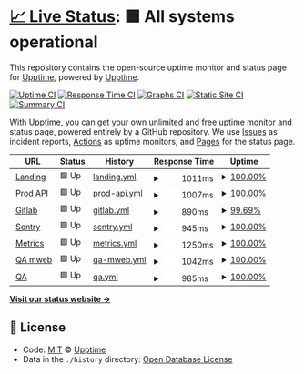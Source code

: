 # [📈 Live Status](https://demo.upptime.js.org): <!--live status--> **🟩 All systems operational**

This repository contains the open-source uptime monitor and status page for [Upptime](https://upptime.js.org), powered by [Upptime](https://github.com/upptime/upptime).

[![Uptime CI](https://github.com/koj-co/upptime/workflows/Uptime%20CI/badge.svg)](https://github.com/koj-co/upptime/actions?query=workflow%3A%22Uptime+CI%22)
[![Response Time CI](https://github.com/koj-co/upptime/workflows/Response%20Time%20CI/badge.svg)](https://github.com/koj-co/upptime/actions?query=workflow%3A%22Response+Time+CI%22)
[![Graphs CI](https://github.com/koj-co/upptime/workflows/Graphs%20CI/badge.svg)](https://github.com/koj-co/upptime/actions?query=workflow%3A%22Graphs+CI%22)
[![Static Site CI](https://github.com/koj-co/upptime/workflows/Static%20Site%20CI/badge.svg)](https://github.com/koj-co/upptime/actions?query=workflow%3A%22Static+Site+CI%22)
[![Summary CI](https://github.com/koj-co/upptime/workflows/Summary%20CI/badge.svg)](https://github.com/koj-co/upptime/actions?query=workflow%3A%22Summary+CI%22)

With [Upptime](https://upptime.js.org), you can get your own unlimited and free uptime monitor and status page, powered entirely by a GitHub repository. We use [Issues](https://github.com/upptime/upptime/issues) as incident reports, [Actions](https://github.com/upptime/upptime/actions) as uptime monitors, and [Pages](https://demo.upptime.js.org) for the status page.

<!--start: status pages-->
<!-- This summary is generated by Upptime (https://github.com/upptime/upptime) -->
<!-- Do not edit this manually, your changes will be overwritten -->
<!-- prettier-ignore -->
| URL | Status | History | Response Time | Uptime |
| --- | ------ | ------- | ------------- | ------ |
| <img alt="" src="https://favicons.githubusercontent.com/anar.biz" height="13"> [Landing](https://anar.biz) | 🟩 Up | [landing.yml](https://github.com/absk1317/uptime/commits/HEAD/history/landing.yml) | <details><summary><img alt="Response time graph" src="./graphs/landing/response-time-week.png" height="20"> 1011ms</summary><br><a href="https://upptime.github.io/upptime/history/landing"><img alt="Response time 970" src="https://img.shields.io/endpoint?url=https%3A%2F%2Fraw.githubusercontent.com%2Fabsk1317%2Fuptime%2FHEAD%2Fapi%2Flanding%2Fresponse-time.json"></a><br><a href="https://upptime.github.io/upptime/history/landing"><img alt="24-hour response time 1033" src="https://img.shields.io/endpoint?url=https%3A%2F%2Fraw.githubusercontent.com%2Fabsk1317%2Fuptime%2FHEAD%2Fapi%2Flanding%2Fresponse-time-day.json"></a><br><a href="https://upptime.github.io/upptime/history/landing"><img alt="7-day response time 1011" src="https://img.shields.io/endpoint?url=https%3A%2F%2Fraw.githubusercontent.com%2Fabsk1317%2Fuptime%2FHEAD%2Fapi%2Flanding%2Fresponse-time-week.json"></a><br><a href="https://upptime.github.io/upptime/history/landing"><img alt="30-day response time 967" src="https://img.shields.io/endpoint?url=https%3A%2F%2Fraw.githubusercontent.com%2Fabsk1317%2Fuptime%2FHEAD%2Fapi%2Flanding%2Fresponse-time-month.json"></a><br><a href="https://upptime.github.io/upptime/history/landing"><img alt="1-year response time 970" src="https://img.shields.io/endpoint?url=https%3A%2F%2Fraw.githubusercontent.com%2Fabsk1317%2Fuptime%2FHEAD%2Fapi%2Flanding%2Fresponse-time-year.json"></a></details> | <details><summary><a href="https://upptime.github.io/upptime/history/landing">100.00%</a></summary><a href="https://upptime.github.io/upptime/history/landing"><img alt="All-time uptime 99.96%" src="https://img.shields.io/endpoint?url=https%3A%2F%2Fraw.githubusercontent.com%2Fabsk1317%2Fuptime%2FHEAD%2Fapi%2Flanding%2Fuptime.json"></a><br><a href="https://upptime.github.io/upptime/history/landing"><img alt="24-hour uptime 100.00%" src="https://img.shields.io/endpoint?url=https%3A%2F%2Fraw.githubusercontent.com%2Fabsk1317%2Fuptime%2FHEAD%2Fapi%2Flanding%2Fuptime-day.json"></a><br><a href="https://upptime.github.io/upptime/history/landing"><img alt="7-day uptime 100.00%" src="https://img.shields.io/endpoint?url=https%3A%2F%2Fraw.githubusercontent.com%2Fabsk1317%2Fuptime%2FHEAD%2Fapi%2Flanding%2Fuptime-week.json"></a><br><a href="https://upptime.github.io/upptime/history/landing"><img alt="30-day uptime 100.00%" src="https://img.shields.io/endpoint?url=https%3A%2F%2Fraw.githubusercontent.com%2Fabsk1317%2Fuptime%2FHEAD%2Fapi%2Flanding%2Fuptime-month.json"></a><br><a href="https://upptime.github.io/upptime/history/landing"><img alt="1-year uptime 99.96%" src="https://img.shields.io/endpoint?url=https%3A%2F%2Fraw.githubusercontent.com%2Fabsk1317%2Fuptime%2FHEAD%2Fapi%2Flanding%2Fuptime-year.json"></a></details>
| <img alt="" src="https://favicons.githubusercontent.com/api.anar.biz" height="13"> [Prod API](https://api.anar.biz/public/health) | 🟩 Up | [prod-api.yml](https://github.com/absk1317/uptime/commits/HEAD/history/prod-api.yml) | <details><summary><img alt="Response time graph" src="./graphs/prod-api/response-time-week.png" height="20"> 1007ms</summary><br><a href="https://upptime.github.io/upptime/history/prod-api"><img alt="Response time 969" src="https://img.shields.io/endpoint?url=https%3A%2F%2Fraw.githubusercontent.com%2Fabsk1317%2Fuptime%2FHEAD%2Fapi%2Fprod-api%2Fresponse-time.json"></a><br><a href="https://upptime.github.io/upptime/history/prod-api"><img alt="24-hour response time 1070" src="https://img.shields.io/endpoint?url=https%3A%2F%2Fraw.githubusercontent.com%2Fabsk1317%2Fuptime%2FHEAD%2Fapi%2Fprod-api%2Fresponse-time-day.json"></a><br><a href="https://upptime.github.io/upptime/history/prod-api"><img alt="7-day response time 1007" src="https://img.shields.io/endpoint?url=https%3A%2F%2Fraw.githubusercontent.com%2Fabsk1317%2Fuptime%2FHEAD%2Fapi%2Fprod-api%2Fresponse-time-week.json"></a><br><a href="https://upptime.github.io/upptime/history/prod-api"><img alt="30-day response time 961" src="https://img.shields.io/endpoint?url=https%3A%2F%2Fraw.githubusercontent.com%2Fabsk1317%2Fuptime%2FHEAD%2Fapi%2Fprod-api%2Fresponse-time-month.json"></a><br><a href="https://upptime.github.io/upptime/history/prod-api"><img alt="1-year response time 969" src="https://img.shields.io/endpoint?url=https%3A%2F%2Fraw.githubusercontent.com%2Fabsk1317%2Fuptime%2FHEAD%2Fapi%2Fprod-api%2Fresponse-time-year.json"></a></details> | <details><summary><a href="https://upptime.github.io/upptime/history/prod-api">100.00%</a></summary><a href="https://upptime.github.io/upptime/history/prod-api"><img alt="All-time uptime 99.99%" src="https://img.shields.io/endpoint?url=https%3A%2F%2Fraw.githubusercontent.com%2Fabsk1317%2Fuptime%2FHEAD%2Fapi%2Fprod-api%2Fuptime.json"></a><br><a href="https://upptime.github.io/upptime/history/prod-api"><img alt="24-hour uptime 100.00%" src="https://img.shields.io/endpoint?url=https%3A%2F%2Fraw.githubusercontent.com%2Fabsk1317%2Fuptime%2FHEAD%2Fapi%2Fprod-api%2Fuptime-day.json"></a><br><a href="https://upptime.github.io/upptime/history/prod-api"><img alt="7-day uptime 100.00%" src="https://img.shields.io/endpoint?url=https%3A%2F%2Fraw.githubusercontent.com%2Fabsk1317%2Fuptime%2FHEAD%2Fapi%2Fprod-api%2Fuptime-week.json"></a><br><a href="https://upptime.github.io/upptime/history/prod-api"><img alt="30-day uptime 100.00%" src="https://img.shields.io/endpoint?url=https%3A%2F%2Fraw.githubusercontent.com%2Fabsk1317%2Fuptime%2FHEAD%2Fapi%2Fprod-api%2Fuptime-month.json"></a><br><a href="https://upptime.github.io/upptime/history/prod-api"><img alt="1-year uptime 99.99%" src="https://img.shields.io/endpoint?url=https%3A%2F%2Fraw.githubusercontent.com%2Fabsk1317%2Fuptime%2FHEAD%2Fapi%2Fprod-api%2Fuptime-year.json"></a></details>
| <img alt="" src="https://favicons.githubusercontent.com/vault.anar.biz" height="13"> [Gitlab](https://vault.anar.biz) | 🟩 Up | [gitlab.yml](https://github.com/absk1317/uptime/commits/HEAD/history/gitlab.yml) | <details><summary><img alt="Response time graph" src="./graphs/gitlab/response-time-week.png" height="20"> 890ms</summary><br><a href="https://upptime.github.io/upptime/history/gitlab"><img alt="Response time 929" src="https://img.shields.io/endpoint?url=https%3A%2F%2Fraw.githubusercontent.com%2Fabsk1317%2Fuptime%2FHEAD%2Fapi%2Fgitlab%2Fresponse-time.json"></a><br><a href="https://upptime.github.io/upptime/history/gitlab"><img alt="24-hour response time 885" src="https://img.shields.io/endpoint?url=https%3A%2F%2Fraw.githubusercontent.com%2Fabsk1317%2Fuptime%2FHEAD%2Fapi%2Fgitlab%2Fresponse-time-day.json"></a><br><a href="https://upptime.github.io/upptime/history/gitlab"><img alt="7-day response time 890" src="https://img.shields.io/endpoint?url=https%3A%2F%2Fraw.githubusercontent.com%2Fabsk1317%2Fuptime%2FHEAD%2Fapi%2Fgitlab%2Fresponse-time-week.json"></a><br><a href="https://upptime.github.io/upptime/history/gitlab"><img alt="30-day response time 866" src="https://img.shields.io/endpoint?url=https%3A%2F%2Fraw.githubusercontent.com%2Fabsk1317%2Fuptime%2FHEAD%2Fapi%2Fgitlab%2Fresponse-time-month.json"></a><br><a href="https://upptime.github.io/upptime/history/gitlab"><img alt="1-year response time 929" src="https://img.shields.io/endpoint?url=https%3A%2F%2Fraw.githubusercontent.com%2Fabsk1317%2Fuptime%2FHEAD%2Fapi%2Fgitlab%2Fresponse-time-year.json"></a></details> | <details><summary><a href="https://upptime.github.io/upptime/history/gitlab">99.69%</a></summary><a href="https://upptime.github.io/upptime/history/gitlab"><img alt="All-time uptime 99.57%" src="https://img.shields.io/endpoint?url=https%3A%2F%2Fraw.githubusercontent.com%2Fabsk1317%2Fuptime%2FHEAD%2Fapi%2Fgitlab%2Fuptime.json"></a><br><a href="https://upptime.github.io/upptime/history/gitlab"><img alt="24-hour uptime 98.93%" src="https://img.shields.io/endpoint?url=https%3A%2F%2Fraw.githubusercontent.com%2Fabsk1317%2Fuptime%2FHEAD%2Fapi%2Fgitlab%2Fuptime-day.json"></a><br><a href="https://upptime.github.io/upptime/history/gitlab"><img alt="7-day uptime 99.69%" src="https://img.shields.io/endpoint?url=https%3A%2F%2Fraw.githubusercontent.com%2Fabsk1317%2Fuptime%2FHEAD%2Fapi%2Fgitlab%2Fuptime-week.json"></a><br><a href="https://upptime.github.io/upptime/history/gitlab"><img alt="30-day uptime 99.89%" src="https://img.shields.io/endpoint?url=https%3A%2F%2Fraw.githubusercontent.com%2Fabsk1317%2Fuptime%2FHEAD%2Fapi%2Fgitlab%2Fuptime-month.json"></a><br><a href="https://upptime.github.io/upptime/history/gitlab"><img alt="1-year uptime 99.57%" src="https://img.shields.io/endpoint?url=https%3A%2F%2Fraw.githubusercontent.com%2Fabsk1317%2Fuptime%2FHEAD%2Fapi%2Fgitlab%2Fuptime-year.json"></a></details>
| <img alt="" src="https://favicons.githubusercontent.com/sentry.anar.biz" height="13"> [Sentry](https://sentry.anar.biz) | 🟩 Up | [sentry.yml](https://github.com/absk1317/uptime/commits/HEAD/history/sentry.yml) | <details><summary><img alt="Response time graph" src="./graphs/sentry/response-time-week.png" height="20"> 945ms</summary><br><a href="https://upptime.github.io/upptime/history/sentry"><img alt="Response time 964" src="https://img.shields.io/endpoint?url=https%3A%2F%2Fraw.githubusercontent.com%2Fabsk1317%2Fuptime%2FHEAD%2Fapi%2Fsentry%2Fresponse-time.json"></a><br><a href="https://upptime.github.io/upptime/history/sentry"><img alt="24-hour response time 1067" src="https://img.shields.io/endpoint?url=https%3A%2F%2Fraw.githubusercontent.com%2Fabsk1317%2Fuptime%2FHEAD%2Fapi%2Fsentry%2Fresponse-time-day.json"></a><br><a href="https://upptime.github.io/upptime/history/sentry"><img alt="7-day response time 945" src="https://img.shields.io/endpoint?url=https%3A%2F%2Fraw.githubusercontent.com%2Fabsk1317%2Fuptime%2FHEAD%2Fapi%2Fsentry%2Fresponse-time-week.json"></a><br><a href="https://upptime.github.io/upptime/history/sentry"><img alt="30-day response time 833" src="https://img.shields.io/endpoint?url=https%3A%2F%2Fraw.githubusercontent.com%2Fabsk1317%2Fuptime%2FHEAD%2Fapi%2Fsentry%2Fresponse-time-month.json"></a><br><a href="https://upptime.github.io/upptime/history/sentry"><img alt="1-year response time 964" src="https://img.shields.io/endpoint?url=https%3A%2F%2Fraw.githubusercontent.com%2Fabsk1317%2Fuptime%2FHEAD%2Fapi%2Fsentry%2Fresponse-time-year.json"></a></details> | <details><summary><a href="https://upptime.github.io/upptime/history/sentry">100.00%</a></summary><a href="https://upptime.github.io/upptime/history/sentry"><img alt="All-time uptime 99.93%" src="https://img.shields.io/endpoint?url=https%3A%2F%2Fraw.githubusercontent.com%2Fabsk1317%2Fuptime%2FHEAD%2Fapi%2Fsentry%2Fuptime.json"></a><br><a href="https://upptime.github.io/upptime/history/sentry"><img alt="24-hour uptime 100.00%" src="https://img.shields.io/endpoint?url=https%3A%2F%2Fraw.githubusercontent.com%2Fabsk1317%2Fuptime%2FHEAD%2Fapi%2Fsentry%2Fuptime-day.json"></a><br><a href="https://upptime.github.io/upptime/history/sentry"><img alt="7-day uptime 100.00%" src="https://img.shields.io/endpoint?url=https%3A%2F%2Fraw.githubusercontent.com%2Fabsk1317%2Fuptime%2FHEAD%2Fapi%2Fsentry%2Fuptime-week.json"></a><br><a href="https://upptime.github.io/upptime/history/sentry"><img alt="30-day uptime 100.00%" src="https://img.shields.io/endpoint?url=https%3A%2F%2Fraw.githubusercontent.com%2Fabsk1317%2Fuptime%2FHEAD%2Fapi%2Fsentry%2Fuptime-month.json"></a><br><a href="https://upptime.github.io/upptime/history/sentry"><img alt="1-year uptime 99.93%" src="https://img.shields.io/endpoint?url=https%3A%2F%2Fraw.githubusercontent.com%2Fabsk1317%2Fuptime%2FHEAD%2Fapi%2Fsentry%2Fuptime-year.json"></a></details>
| <img alt="" src="https://favicons.githubusercontent.com/metrics.anar.biz" height="13"> [Metrics](https://metrics.anar.biz) | 🟩 Up | [metrics.yml](https://github.com/absk1317/uptime/commits/HEAD/history/metrics.yml) | <details><summary><img alt="Response time graph" src="./graphs/metrics/response-time-week.png" height="20"> 1250ms</summary><br><a href="https://upptime.github.io/upptime/history/metrics"><img alt="Response time 1177" src="https://img.shields.io/endpoint?url=https%3A%2F%2Fraw.githubusercontent.com%2Fabsk1317%2Fuptime%2FHEAD%2Fapi%2Fmetrics%2Fresponse-time.json"></a><br><a href="https://upptime.github.io/upptime/history/metrics"><img alt="24-hour response time 1301" src="https://img.shields.io/endpoint?url=https%3A%2F%2Fraw.githubusercontent.com%2Fabsk1317%2Fuptime%2FHEAD%2Fapi%2Fmetrics%2Fresponse-time-day.json"></a><br><a href="https://upptime.github.io/upptime/history/metrics"><img alt="7-day response time 1250" src="https://img.shields.io/endpoint?url=https%3A%2F%2Fraw.githubusercontent.com%2Fabsk1317%2Fuptime%2FHEAD%2Fapi%2Fmetrics%2Fresponse-time-week.json"></a><br><a href="https://upptime.github.io/upptime/history/metrics"><img alt="30-day response time 1193" src="https://img.shields.io/endpoint?url=https%3A%2F%2Fraw.githubusercontent.com%2Fabsk1317%2Fuptime%2FHEAD%2Fapi%2Fmetrics%2Fresponse-time-month.json"></a><br><a href="https://upptime.github.io/upptime/history/metrics"><img alt="1-year response time 1177" src="https://img.shields.io/endpoint?url=https%3A%2F%2Fraw.githubusercontent.com%2Fabsk1317%2Fuptime%2FHEAD%2Fapi%2Fmetrics%2Fresponse-time-year.json"></a></details> | <details><summary><a href="https://upptime.github.io/upptime/history/metrics">100.00%</a></summary><a href="https://upptime.github.io/upptime/history/metrics"><img alt="All-time uptime 99.99%" src="https://img.shields.io/endpoint?url=https%3A%2F%2Fraw.githubusercontent.com%2Fabsk1317%2Fuptime%2FHEAD%2Fapi%2Fmetrics%2Fuptime.json"></a><br><a href="https://upptime.github.io/upptime/history/metrics"><img alt="24-hour uptime 100.00%" src="https://img.shields.io/endpoint?url=https%3A%2F%2Fraw.githubusercontent.com%2Fabsk1317%2Fuptime%2FHEAD%2Fapi%2Fmetrics%2Fuptime-day.json"></a><br><a href="https://upptime.github.io/upptime/history/metrics"><img alt="7-day uptime 100.00%" src="https://img.shields.io/endpoint?url=https%3A%2F%2Fraw.githubusercontent.com%2Fabsk1317%2Fuptime%2FHEAD%2Fapi%2Fmetrics%2Fuptime-week.json"></a><br><a href="https://upptime.github.io/upptime/history/metrics"><img alt="30-day uptime 100.00%" src="https://img.shields.io/endpoint?url=https%3A%2F%2Fraw.githubusercontent.com%2Fabsk1317%2Fuptime%2FHEAD%2Fapi%2Fmetrics%2Fuptime-month.json"></a><br><a href="https://upptime.github.io/upptime/history/metrics"><img alt="1-year uptime 99.99%" src="https://img.shields.io/endpoint?url=https%3A%2F%2Fraw.githubusercontent.com%2Fabsk1317%2Fuptime%2FHEAD%2Fapi%2Fmetrics%2Fuptime-year.json"></a></details>
| <img alt="" src="https://favicons.githubusercontent.com/staging.anar.biz" height="13"> [QA mweb](https://staging.anar.biz) | 🟩 Up | [qa-mweb.yml](https://github.com/absk1317/uptime/commits/HEAD/history/qa-mweb.yml) | <details><summary><img alt="Response time graph" src="./graphs/qa-mweb/response-time-week.png" height="20"> 1042ms</summary><br><a href="https://upptime.github.io/upptime/history/qa-mweb"><img alt="Response time 950" src="https://img.shields.io/endpoint?url=https%3A%2F%2Fraw.githubusercontent.com%2Fabsk1317%2Fuptime%2FHEAD%2Fapi%2Fqa-mweb%2Fresponse-time.json"></a><br><a href="https://upptime.github.io/upptime/history/qa-mweb"><img alt="24-hour response time 1183" src="https://img.shields.io/endpoint?url=https%3A%2F%2Fraw.githubusercontent.com%2Fabsk1317%2Fuptime%2FHEAD%2Fapi%2Fqa-mweb%2Fresponse-time-day.json"></a><br><a href="https://upptime.github.io/upptime/history/qa-mweb"><img alt="7-day response time 1042" src="https://img.shields.io/endpoint?url=https%3A%2F%2Fraw.githubusercontent.com%2Fabsk1317%2Fuptime%2FHEAD%2Fapi%2Fqa-mweb%2Fresponse-time-week.json"></a><br><a href="https://upptime.github.io/upptime/history/qa-mweb"><img alt="30-day response time 958" src="https://img.shields.io/endpoint?url=https%3A%2F%2Fraw.githubusercontent.com%2Fabsk1317%2Fuptime%2FHEAD%2Fapi%2Fqa-mweb%2Fresponse-time-month.json"></a><br><a href="https://upptime.github.io/upptime/history/qa-mweb"><img alt="1-year response time 950" src="https://img.shields.io/endpoint?url=https%3A%2F%2Fraw.githubusercontent.com%2Fabsk1317%2Fuptime%2FHEAD%2Fapi%2Fqa-mweb%2Fresponse-time-year.json"></a></details> | <details><summary><a href="https://upptime.github.io/upptime/history/qa-mweb">100.00%</a></summary><a href="https://upptime.github.io/upptime/history/qa-mweb"><img alt="All-time uptime 99.98%" src="https://img.shields.io/endpoint?url=https%3A%2F%2Fraw.githubusercontent.com%2Fabsk1317%2Fuptime%2FHEAD%2Fapi%2Fqa-mweb%2Fuptime.json"></a><br><a href="https://upptime.github.io/upptime/history/qa-mweb"><img alt="24-hour uptime 100.00%" src="https://img.shields.io/endpoint?url=https%3A%2F%2Fraw.githubusercontent.com%2Fabsk1317%2Fuptime%2FHEAD%2Fapi%2Fqa-mweb%2Fuptime-day.json"></a><br><a href="https://upptime.github.io/upptime/history/qa-mweb"><img alt="7-day uptime 100.00%" src="https://img.shields.io/endpoint?url=https%3A%2F%2Fraw.githubusercontent.com%2Fabsk1317%2Fuptime%2FHEAD%2Fapi%2Fqa-mweb%2Fuptime-week.json"></a><br><a href="https://upptime.github.io/upptime/history/qa-mweb"><img alt="30-day uptime 100.00%" src="https://img.shields.io/endpoint?url=https%3A%2F%2Fraw.githubusercontent.com%2Fabsk1317%2Fuptime%2FHEAD%2Fapi%2Fqa-mweb%2Fuptime-month.json"></a><br><a href="https://upptime.github.io/upptime/history/qa-mweb"><img alt="1-year uptime 99.98%" src="https://img.shields.io/endpoint?url=https%3A%2F%2Fraw.githubusercontent.com%2Fabsk1317%2Fuptime%2FHEAD%2Fapi%2Fqa-mweb%2Fuptime-year.json"></a></details>
| <img alt="" src="https://favicons.githubusercontent.com/qa.anar.biz" height="13"> [QA](https://qa.anar.biz/public/health) | 🟩 Up | [qa.yml](https://github.com/absk1317/uptime/commits/HEAD/history/qa.yml) | <details><summary><img alt="Response time graph" src="./graphs/qa/response-time-week.png" height="20"> 985ms</summary><br><a href="https://upptime.github.io/upptime/history/qa"><img alt="Response time 1104" src="https://img.shields.io/endpoint?url=https%3A%2F%2Fraw.githubusercontent.com%2Fabsk1317%2Fuptime%2FHEAD%2Fapi%2Fqa%2Fresponse-time.json"></a><br><a href="https://upptime.github.io/upptime/history/qa"><img alt="24-hour response time 1026" src="https://img.shields.io/endpoint?url=https%3A%2F%2Fraw.githubusercontent.com%2Fabsk1317%2Fuptime%2FHEAD%2Fapi%2Fqa%2Fresponse-time-day.json"></a><br><a href="https://upptime.github.io/upptime/history/qa"><img alt="7-day response time 985" src="https://img.shields.io/endpoint?url=https%3A%2F%2Fraw.githubusercontent.com%2Fabsk1317%2Fuptime%2FHEAD%2Fapi%2Fqa%2Fresponse-time-week.json"></a><br><a href="https://upptime.github.io/upptime/history/qa"><img alt="30-day response time 1146" src="https://img.shields.io/endpoint?url=https%3A%2F%2Fraw.githubusercontent.com%2Fabsk1317%2Fuptime%2FHEAD%2Fapi%2Fqa%2Fresponse-time-month.json"></a><br><a href="https://upptime.github.io/upptime/history/qa"><img alt="1-year response time 1104" src="https://img.shields.io/endpoint?url=https%3A%2F%2Fraw.githubusercontent.com%2Fabsk1317%2Fuptime%2FHEAD%2Fapi%2Fqa%2Fresponse-time-year.json"></a></details> | <details><summary><a href="https://upptime.github.io/upptime/history/qa">100.00%</a></summary><a href="https://upptime.github.io/upptime/history/qa"><img alt="All-time uptime 99.96%" src="https://img.shields.io/endpoint?url=https%3A%2F%2Fraw.githubusercontent.com%2Fabsk1317%2Fuptime%2FHEAD%2Fapi%2Fqa%2Fuptime.json"></a><br><a href="https://upptime.github.io/upptime/history/qa"><img alt="24-hour uptime 100.00%" src="https://img.shields.io/endpoint?url=https%3A%2F%2Fraw.githubusercontent.com%2Fabsk1317%2Fuptime%2FHEAD%2Fapi%2Fqa%2Fuptime-day.json"></a><br><a href="https://upptime.github.io/upptime/history/qa"><img alt="7-day uptime 100.00%" src="https://img.shields.io/endpoint?url=https%3A%2F%2Fraw.githubusercontent.com%2Fabsk1317%2Fuptime%2FHEAD%2Fapi%2Fqa%2Fuptime-week.json"></a><br><a href="https://upptime.github.io/upptime/history/qa"><img alt="30-day uptime 100.00%" src="https://img.shields.io/endpoint?url=https%3A%2F%2Fraw.githubusercontent.com%2Fabsk1317%2Fuptime%2FHEAD%2Fapi%2Fqa%2Fuptime-month.json"></a><br><a href="https://upptime.github.io/upptime/history/qa"><img alt="1-year uptime 99.96%" src="https://img.shields.io/endpoint?url=https%3A%2F%2Fraw.githubusercontent.com%2Fabsk1317%2Fuptime%2FHEAD%2Fapi%2Fqa%2Fuptime-year.json"></a></details>

<!--end: status pages-->

[**Visit our status website →**](https://demo.upptime.js.org)

## 📄 License

- Code: [MIT](./LICENSE) © [Upptime](https://upptime.js.org)
- Data in the `./history` directory: [Open Database License](https://opendatacommons.org/licenses/odbl/1-0/)
